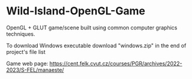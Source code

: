 # Wild-Island-OpenGL-Game
OpenGL + GLUT game/scene built using common computer graphics techniques.

To download Windows executable download "windows.zip" in the end of project's file list

Game web page: https://cent.felk.cvut.cz/courses/PGR/archives/2022-2023/S-FEL/manaeste/
